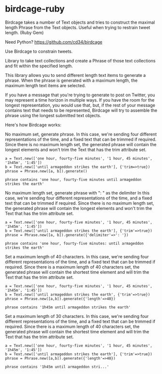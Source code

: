 birdcage-ruby
=============

Birdcage takes a number of Text objects and tries to construct the maximal length Phrase from the Text objects. Useful when trying to restrain tweet length. (Ruby Gem)

Need Python? https://github.com/cd34/birdcage

Use Birdcage to constrain tweets.

Library to take text collections and create a Phrase of those text collections
and fit within the specified length.

This library allows you to send different length text items to generate a
phrase. When the phrase is generated with a maximum length, the maximum length
text items are selected.

If you have a message that you're trying to generate to post on Twitter, 
you may represent a time horizon in multiple ways. If you have the room for
the longest representation, you would use that, but, if the rest of your
message contains text that needs to be represented, Birdcage will try to 
assemble the phrase using the longest submitted text objects.

Here's how Birdcage works:

No maximum set, generate phrase. In this case, we're sending four different
representations of the time, and a fixed text that can be trimmed if required.
Since there is no maximum length set, the generated phrase will contain the
longest elements and won't trim the Text that has the trim attribute set.

    a = Text.new(['one hour, fourty-five minutes', '1 hour, 45 minutes', '1h45m', '1:45'])
    b = Text.new(['until armageddon strikes the earth'], {'trim=>true})
    phrase = Phrase.new([a, b]).generate()

    phrase contains 'one hour, fourty-five minutes until armageddon strikes the earth'


No maximum length set, generate phrase with ": " as the delimiter In this
case, we're sending four different representations of the time, and a
fixed text that can be trimmed if required. Since there is no maximum
length set, the generated phrase will contain the longest elements and
won't trim the Text that has the trim attribute set.

    a = Text.new(['one hour, fourty-five minutes', '1 hour, 45 minutes', '1h45m', '1:45'])
    b = Text.new(['until armageddon strikes the earth'], {'trim'=>true})
    phrase = Phrase.new([a, b]).generate({'delimiter'=>': '})

    phrase contains 'one hour, fourty-five minutes: until armageddon strikes the earth'


Set a maximum length of 40 characters. In this case, we're sending four 
different representations of the time, and a fixed text that can be
trimmed if required. Since there is a maximum length of 40 characters set,
the generated phrase will contain the shortest time element and will trim
the Text that has the trim attribute set.

    a = Text.new(['one hour, fourty-five minutes', '1 hour, 45 minutes', '1h45m', '1:45'])
    b = Text.new(['until armageddon strikes the earth', {'trim'=>true})
    phrase = Phrase.new([a,b]).generate({'length'=>40})

    phrase contains '1h45m until armageddon strikes the earth'


Set a maximum length of 30 characters. In this case, we're sending four 
different representations of the time, and a fixed text that can be
trimmed if required. Since there is a maximum length of 40 characters set,
the generated phrase will contain the shortest time element and will trim
the Text that has the trim attribute set.

    a = Text.new(['one hour, fourty-five minutes', '1 hour, 45 minutes', '1h45m', '1:45'])
    b = Text.new(['until armageddon strikes the earth'], {'trim'=>true})
    phrase = Phrase.new([a,b]).generate({'length'=>40})

    phrase contains '1h45m until armageddon stri...'
